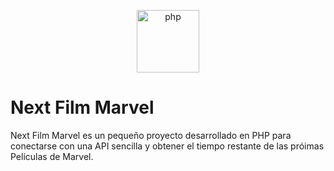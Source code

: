<p align="center">
  <a href="https://laravel.com" target="_blank">
    <img src="https://cdn.jsdelivr.net/gh/devicons/devicon/icons/php/php-original.svg" alt="php" width="100"/>
  </a>
</p>

# Next Film Marvel

Next Film Marvel es un pequeño proyecto desarrollado en PHP para conectarse con una API sencilla y obtener el tiempo restante 
de las próimas Películas de Marvel.
